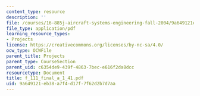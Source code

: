 ```yaml
---
content_type: resource
description: ''
file: /courses/16-885j-aircraft-systems-engineering-fall-2004/9a649121eb38a7f4d17f7f62d2b7d7aa_f_111_final_a_1_41.pdf
file_type: application/pdf
learning_resource_types:
- Projects
license: https://creativecommons.org/licenses/by-nc-sa/4.0/
ocw_type: OCWFile
parent_title: Projects
parent_type: CourseSection
parent_uid: c6354de9-439f-4863-7bec-e616f2da8dcc
resourcetype: Document
title: f_111_final_a_1_41.pdf
uid: 9a649121-eb38-a7f4-d17f-7f62d2b7d7aa
---
```

